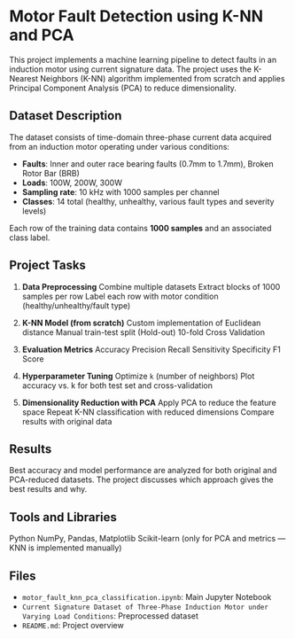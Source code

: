 # Motor Fault Detection using K-NN and PCA

This project implements a machine learning pipeline to detect faults in an induction motor using current signature data. The project uses the K-Nearest Neighbors (K-NN) algorithm implemented from scratch and applies Principal Component Analysis (PCA) to reduce dimensionality.

## Dataset Description

The dataset consists of time-domain three-phase current data acquired from an induction motor operating under various conditions:

- **Faults**: Inner and outer race bearing faults (0.7mm to 1.7mm), Broken Rotor Bar (BRB)
- **Loads**: 100W, 200W, 300W
- **Sampling rate**: 10 kHz with 1000 samples per channel
- **Classes**: 14 total (healthy, unhealthy, various fault types and severity levels)

Each row of the training data contains **1000 samples** and an associated class label.

## Project Tasks

1. **Data Preprocessing**
   Combine multiple datasets
   Extract blocks of 1000 samples per row
   Label each row with motor condition (healthy/unhealthy/fault type)

2. **K-NN Model (from scratch)**
   Custom implementation of Euclidean distance
   Manual train-test split (Hold-out)
   10-fold Cross Validation

3. **Evaluation Metrics**
   Accuracy
   Precision
   Recall
   Sensitivity
   Specificity
   F1 Score

4. **Hyperparameter Tuning**
   Optimize `k` (number of neighbors)
   Plot accuracy vs. k for both test set and cross-validation

5. **Dimensionality Reduction with PCA**
   Apply PCA to reduce the feature space
   Repeat K-NN classification with reduced dimensions
   Compare results with original data

## Results

   Best accuracy and model performance are analyzed for both original and PCA-reduced datasets.
   The project discusses which approach gives the best results and why.

## Tools and Libraries

   Python
   NumPy, Pandas, Matplotlib
   Scikit-learn (only for PCA and metrics — KNN is implemented manually)

## Files

- `motor_fault_knn_pca_classification.ipynb`: Main Jupyter Notebook
- `Current Signature Dataset of Three-Phase Induction Motor under Varying Load Conditions`: Preprocessed dataset 
- `README.md`: Project overview 

